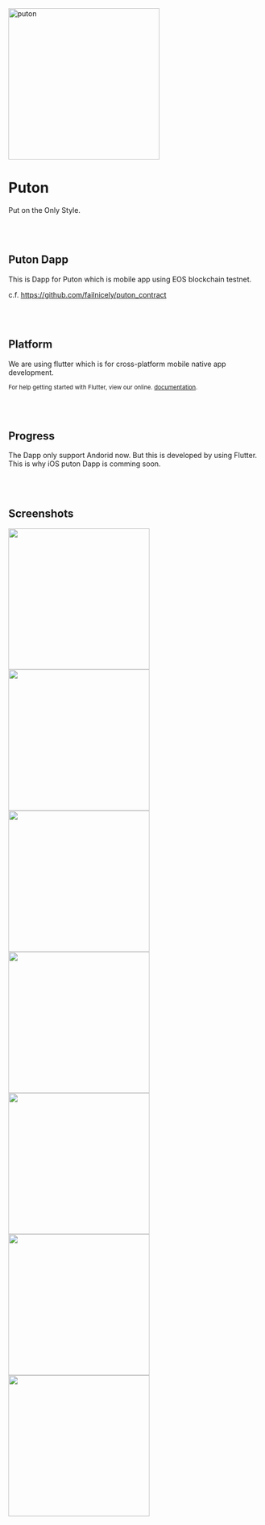 <img alt="puton" title="puton" src="https://user-images.githubusercontent.com/7614353/47765294-a0af7700-dd0c-11e8-9348-511460dd8a38.png" width="300">

# Puton

Put on the Only Style.


<br /><br />

## Puton Dapp

This is Dapp for Puton which is mobile app using EOS blockchain testnet.

c.f. https://github.com/failnicely/puton_contract


<br /><br />

## Platform

We are using flutter which is for cross-platform mobile native app development.

<sup>

For help getting started with Flutter, view our online.
[documentation](https://flutter.io/).

</sup>



<br /><br />

## Progress

The Dapp only support Andorid now. But this is developed by using Flutter. This is why iOS puton Dapp is comming soon.




<br /><br />

## Screenshots

<img src="https://user-images.githubusercontent.com/17739122/49682808-e62a4580-fafd-11e8-9f41-bf9e2d50b73d.jpg" width="280px" />

<img src="https://user-images.githubusercontent.com/17739122/49682807-e62a4580-fafd-11e8-886b-473b43a14a3e.jpg" width="280px" />

<img src="https://user-images.githubusercontent.com/17739122/49682803-e591af00-fafd-11e8-8920-f18dd50f8e5b.jpg" width="280px" />

<img src="https://user-images.githubusercontent.com/17739122/49682802-e4f91880-fafd-11e8-8f9a-51b572b9ceda.jpg" width="280px" />

<img src="https://user-images.githubusercontent.com/17739122/49682804-e591af00-fafd-11e8-927f-a4ef6617ce48.jpg" width="280px" />

<img src="https://user-images.githubusercontent.com/17739122/49682805-e591af00-fafd-11e8-948b-23145f24d98b.jpg" width="280px" />

<img src="https://user-images.githubusercontent.com/17739122/49682801-e4f91880-fafd-11e8-91b2-b0b998200c76.jpg" width="280px" />

